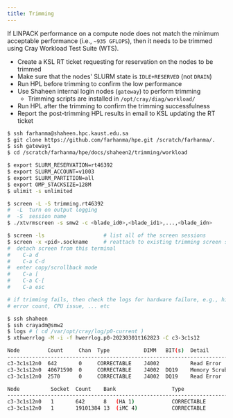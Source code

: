 ```yaml
---
title: Trimming
---
```


If LINPACK performance on a compute node does not match the minimum acceptable
performance (i.e., `~935 GFLOPS`), then it needs to be trimmed using Cray Workload
Test Suite (WTS).

- Create a KSL RT ticket requesting for reservation on the nodes to be trimmed
- Make sure that the nodes' SLURM state is `IDLE+RESERVED` (not `DRAIN`)
- Run HPL before trimming to confirm the low performance
- Use Shaheen internal login nodes (`gateway`) to perform trimming
    - Trimming scripts are installed in `/opt/cray/diag/workload/`
- Run HPL after the trimming to confirm the trimming successfulness
- Report the post-trimming HPL results in email to KSL updating the RT ticket

```sh
$ ssh farhanma@shaheen.hpc.kaust.edu.sa
$ git clone https://github.com/farhanma/hpe.git /scratch/farhanma/.
$ ssh gateway1
$ cd /scratch/farhanma/hpe/docs/shaheen2/trimming/workload

$ export SLURM_RESERVATION=rt46392
$ export SLURM_ACCOUNT=v1003
$ export SLURM_PARTITION=all
$ export OMP_STACKSIZE=128M
$ ulimit -s unlimited

$ screen -L -S trimming.rt46392
#  -L  turn on output logging
#  -S  session name
$ ./xtvrmscreen -s smw2 -c <blade_id0>,<blade_id1>,...,<blade_idn>

$ screen -ls                   # list all of the screen sessions
$ screen -x <pid>.sockname     # reattach to existing trimming screen session
#  detach screen from this terminal
#    C-a d
#    C-a C-d
#  enter copy/scrollback mode
#    C-a [
#    C-a C-[
#    C-a esc

# if trimming fails, then check the logs for hardware failure, e.g., high DIMM
# error count, CPU issue, ... etc

$ ssh shaheen
$ ssh crayadm@smw2
$ logs # ( cd /var/opt/cray/log/p0-current )
$ xthwerrlog -M -i -f hwerrlog.p0-20230301t162823 -C c3-3c1s12

Node         Count     Chan  Type           DIMM   BIT(s)  Detail
--------------------------------------------------------------------------------
c3-3c1s12n0  642       0     CORRECTABLE    J4002          Read Error
c3-3c1s12n0  40671590  0     CORRECTABLE    J4002  DQ19    Memory Scrub Error
c3-3c1s12n0  2570      0     CORRECTABLE    J4002  DQ19    Read Error

Node          Socket  Count    Bank                  Type
--------------------------------------------------------------------------------
c3-3c1s12n0   1       642      8   (HA 1)            CORRECTABLE
c3-3c1s12n0   1       19101384 13  (iMC 4)           CORRECTABLE
```
